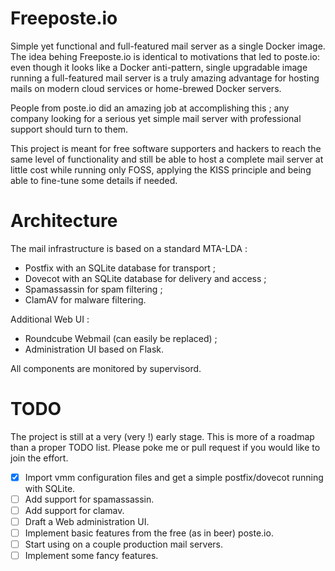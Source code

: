 Freeposte.io
============

Simple yet functional and full-featured mail server as a single Docker image.
The idea behing Freeposte.io is identical to motivations that led to poste.io:
even though it looks like a Docker anti-pattern, single upgradable image
running a full-featured mail server is a truly amazing advantage for hosting
mails on modern cloud services or home-brewed Docker servers.

People from poste.io did an amazing job at accomplishing this ; any company
looking for a serious yet simple mail server with professional support should
turn to them.

This project is meant for free software supporters and hackers to reach the
same level of functionality and still be able to host a complete mail server
at little cost while running only FOSS, applying the KISS principle and being
able to fine-tune some details if needed.

Architecture
============

The mail infrastructure is based on a standard MTA-LDA :

 * Postfix with an SQLite database for transport ;
 * Dovecot with an SQLite database for delivery and access ;
 * Spamassassin for spam filtering ;
 * ClamAV for malware filtering.

Additional Web UI :

 * Roundcube Webmail (can easily be replaced) ;
 * Administration UI based on Flask.

All components are monitored by supervisord.

TODO
====

The project is still at a very (very !) early stage.
This is more of a roadmap than a proper TODO list. Please poke me or pull
request if you would like to join the effort.

 - [x] Import vmm configuration files and get a simple postfix/dovecot running with SQLite.
 - [ ] Add support for spamassassin.
 - [ ] Add support for clamav.
 - [ ] Draft a Web administration UI.
 - [ ] Implement basic features from the free (as in beer) poste.io.
 - [ ] Start using on a couple production mail servers.
 - [ ] Implement some fancy features.

